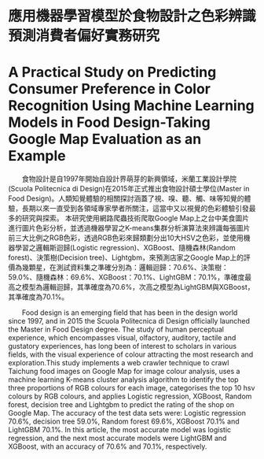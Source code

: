 # 應用機器學習模型於食物設計之色彩辨識預測消費者偏好實務研究
# A Practical Study on Predicting Consumer Preference in Color Recognition Using Machine Learning Models in Food Design-Taking Google Map Evaluation as an Example</br>

&emsp;&emsp;食物設計是自1997年開始自設計界萌芽的新興領域，米蘭工業設計學院(Scuola Politecnica di Design)在2015年正式推出食物設計碩士學位(Master in Food Design)。人類知覺體驗的相關探討涵蓋了視、嗅、聽、觸、味等知覺的體驗，長期以來一直受到各領域專家學者所關注，這當中又以視覺的色彩體驗引發最多的研究與探索。
本研究使用網路爬蟲技術爬取Google Map上之台中美食圖片進行圖片色彩分析，並透過機器學習之K-means集群分析演算法來辨識每張圖片前三大比例之RGB色彩，透過RGB色彩來歸類劃分出10大HSV之色彩，並使用機器學習之邏輯斯迴歸(Logistic regression)、XGBoost、隨機森林(Random forest)、決策樹(Decision tree)、Lightgbm，來預測店家之Google Map上的評價為幾顆星，在測試資料集之準確分別為：邏輯迴歸：70.6%、決策樹：59.0%、隨機森林：69.6%、XGBoost：70.1%、LightGBM：70.1%，準確度最高之模型為邏輯迴歸，其準確度為70.6%，次高之模型為LightGBM與XGBoost，其準確度為70.1%。</br>

&emsp;&emsp;Food design is an emerging field that has been in the design world since 1997, and in 2015 the Scuola Politecnica di Design officially launched the Master in Food Design degree. The study of human perceptual experience, which encompasses visual, olfactory, auditory, tactile and gustatory experiences, has long been of interest to scholars in various fields, with the visual experience of colour attracting the most research and exploration.This study implements a web crawler technique to crawl Taichung food images on Google Map for image colour analysis, uses a machine learning K-means cluster analysis algorithm to identify the top three proportions of RGB colours for each image, categorises the top 10 hsv colours by RGB colours, and applies Logistic regression, XGBoost, Random forest, decision tree and Lightgbm to predict the rating of the shop on Google Map. The accuracy of the test data sets were: Logistic regression 70.6%, decision tree 59.0%, Random forest 69.6%, XGBoost 70.1% and LightGBM 70.1%. In this article, the most accurate model was logistic regression, and the next most accurate models were LightGBM and XGBoost, with an accuracy of 70.6% and 70.1%, respectively.
